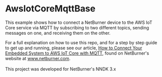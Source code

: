 # AwsIotCoreMqttBase
This example shows how to connect a NetBurner device to the AWS IoT Core service via MQTT by subscribing to two different topics, sending messages on one,  and receiving them on the other.

For a full explanation on how to use this repo, and for a step by step guide to get up and running, please see our article, [How to Connect Your Embedded System to AWS IoT Core with MQTT](https://www.netburner.com/learn/how-to-connect-your-embedded-system-to-aws-iot-core-with-mqtt/), found on NetBurner's website at www.netburner.com.
<br><br>
This project was developed for NetBurner's NNDK 3.x
